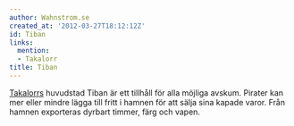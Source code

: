 ```yaml
---
author: Wahnstrom.se
created_at: '2012-03-27T18:12:12Z'
id: Tiban
links:
  mention:
  - Takalorr
title: Tiban
---
```


[Takalorrs] huvudstad Tiban är ett tillhåll för alla möjliga avskum. Pirater kan mer eller mindre
lägga till fritt i hamnen för att sälja sina kapade varor. Från hamnen exporteras dyrbart timmer,
färg och vapen.

  [Takalorrs]: Takalorr